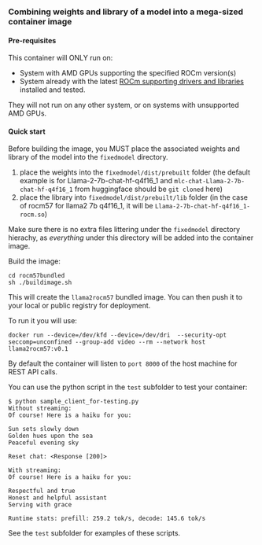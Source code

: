 ### Combining weights and library of a model into a mega-sized container image

#### Pre-requisites

This container will ONLY run on:

* System with AMD GPUs supporting the specified ROCm version(s)
* System already with the latest [ROCm supporting drivers and libraries](https://rocm.docs.amd.com/en/latest/rocm.html) installed and tested. 

They will not run on any other system, or on systems with unsupported AMD GPUs.


#### Quick start

Before building the image, you MUST place the associated weights and library of the model into the `fixedmodel` directory.

1. place the weights into the `fixedmodel/dist/prebuilt` folder  (the default example is for Llama-2-7b-chat-hf-q4f16_1 and `mlc-chat-Llama-2-7b-chat-hf-q4f16_1` from huggingface should be `git cloned` here)
2. place the library into `fixedmodel/dist/prebuilt/lib` folder  (in the case of rocm57 for llama2 7b q4f16_1, it will be `Llama-2-7b-chat-hf-q4f16_1-rocm.so`)

Make sure there is no extra files littering under the `fixedmodel` directory hierachy, as _everything_ under this directory will be added into the container image.

Build the image:

```
cd rocm57bundled
sh ./buildimage.sh
```

This will create the `llama2rocm57` bundled image.  You can then push it to your local or public registry for deployment. 

To run it you will use:

```
docker run --device=/dev/kfd --device=/dev/dri  --security-opt seccomp=unconfined --group-add video --rm --network host llama2rocm57:v0.1
```

By default the container will listen to `port 8000` of the host machine for REST API calls.

You can use the python script in the `test` subfolder to test your container:

```
$ python sample_client_for-testing.py 
Without streaming:
Of course! Here is a haiku for you:

Sun sets slowly down
Golden hues upon the sea
Peaceful evening sky

Reset chat: <Response [200]>

With streaming:
Of course! Here is a haiku for you:

Respectful and true
Honest and helpful assistant
Serving with grace

Runtime stats: prefill: 259.2 tok/s, decode: 145.6 tok/s
```

See the `test` subfolder for examples of these scripts.
